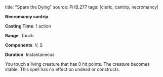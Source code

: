 title: "Spare the Dying"
source: PHB.277
tags: [cleric, cantrip, necromancy]

**Necromancy cantrip**

**Casting Time**: 1 action

**Range**: Touch

**Components**: V, S

**Duration**: Instantaneous

You touch a living creature that has 0 hit points. The creature becomes stable. This spell has no effect on undead or constructs.
